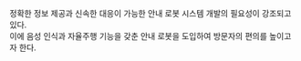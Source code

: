 정확한 정보 제공과 신속한 대응이 가능한 안내 로봇 시스템 개발의 필요성이 강조되고 있다. <br>
이에 음성 인식과 자율주행 기능을 갖춘 안내 로봇을 도입하여 방문자의 편의를 높이고자 한다.<br>
